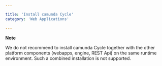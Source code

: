 ```yaml
---

title: 'Install camunda Cycle'
category: 'Web Applications'

---
```


<div class="alert alert-warning">
  <p><strong>Note</strong></p>
  <p>We do not recommend to install camunda Cycle together with the other platform components (webapps, engine, REST Api) on the same runtime environment. Such a combined installation is not supported.</p>
</div>